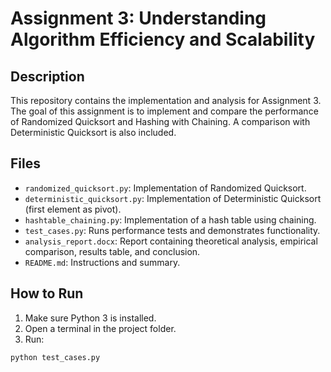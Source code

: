 # Assignment 3: Understanding Algorithm Efficiency and Scalability

## Description

This repository contains the implementation and analysis for Assignment 3. The goal of this assignment is to implement and compare the performance of Randomized Quicksort and Hashing with Chaining. A comparison with Deterministic Quicksort is also included.

## Files

- `randomized_quicksort.py`: Implementation of Randomized Quicksort.
- `deterministic_quicksort.py`: Implementation of Deterministic Quicksort (first element as pivot).
- `hashtable_chaining.py`: Implementation of a hash table using chaining.
- `test_cases.py`: Runs performance tests and demonstrates functionality.
- `analysis_report.docx`: Report containing theoretical analysis, empirical comparison, results table, and conclusion.
- `README.md`: Instructions and summary.

## How to Run

1. Make sure Python 3 is installed.
2. Open a terminal in the project folder.
3. Run:

```bash
python test_cases.py
